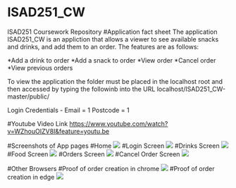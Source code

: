 # ISAD251_CW
ISAD251 Coursework Repository
#Application fact sheet
The application ISAD251_CW is an appliction that allows a viewer to see available snacks and drinks, and add them to an order.
The features are as follows:

*Add a drink to order
*Add a snack to order
*View order
*Cancel order
*View previous orders

To view the application the folder must be placed in the localhost root and then accessed by typing the followinb into the URL
localhost/ISAD251_CW-master/public/

Login Credentials - Email = 1    Postcode = 1

#Youtube Video Link
https://www.youtube.com/watch?v=WZhouOIZV8I&feature=youtu.be

#Screenshots of App pages
#Home
![](ISAD251_CW/Z_Screenshots/homeScreen.PNG)
#Login Screen
![](ISAD251_CW/Z_Screenshots/homeScreen.PNG)
#Drinks Screen
![](ISAD251_CW/Z_Screenshots/drinksScreen.PNG)
#Food Screen
![](ISAD251_CW/Z_Screenshots/foodScreen.PNG)
#Orders Screen
![](ISAD251_CW/Z_Screenshots/ordersScreen.PNG)
#Cancel Order Screen
![](ISAD251_CW/Z_Screenshots/cancelScreen.PNG)

#Other Browsers
#Proof of order creation in chrome
![](ISAD251_CW/Z_Screenshots/chromeTest.PNG)
#Proof of order creation in edge
![](ISAD251_CW/Z_Screenshots/edgeTest.PNG)
